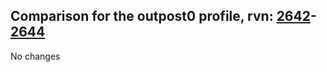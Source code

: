 ## Comparison for the outpost0 profile, rvn: [2642](https://github.com/PRO100KatYT/FortniteProfileRevisions/tree/main/profiles/outpost0/2642%20outpost0.json)-[2644](https://github.com/PRO100KatYT/FortniteProfileRevisions/tree/main/profiles/outpost0/2644%20outpost0.json)

No changes

